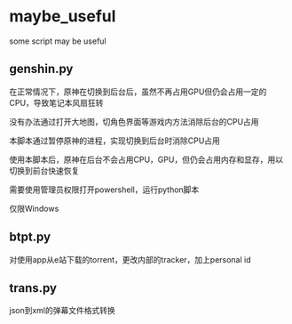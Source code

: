 # maybe_useful
some script may be useful

## genshin.py
 在正常情况下，原神在切换到后台后，虽然不再占用GPU但仍会占用一定的CPU，导致笔记本风扇狂转
 
 没有办法通过打开大地图，切角色界面等游戏内方法消除后台的CPU占用

 本脚本通过暂停原神的进程，实现切换到后台时消除CPU占用
 
 使用本脚本后，原神在后台不会占用CPU，GPU，但仍会占用内存和显存，用以切换到前台快速恢复

 需要使用管理员权限打开powershell，运行python脚本
 
 仅限Windows
## btpt.py
对使用app从e站下载的torrent，更改内部的tracker，加上personal id

## trans.py 
json到xml的弹幕文件格式转换
